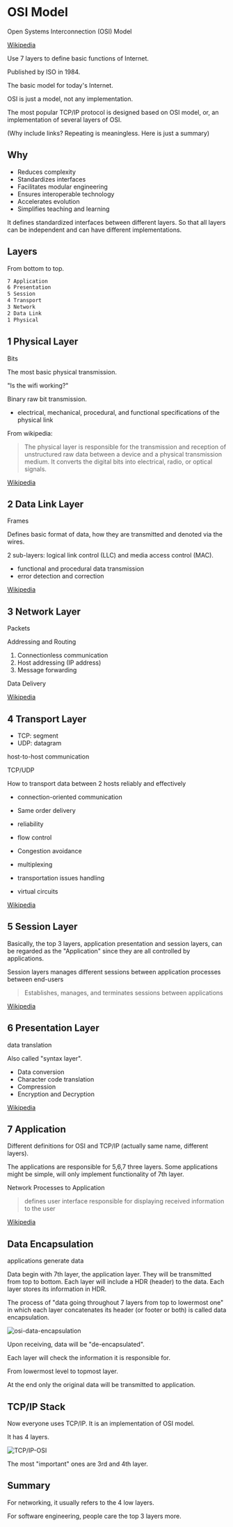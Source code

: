 # OSI Model

Open Systems Interconnection (OSI) Model

[Wikipedia](https://en.wikipedia.org/wiki/OSI_model)

Use 7 layers to define basic functions of Internet.

Published by ISO in 1984.

The basic model for today's Internet.

OSI is just a model, not any implementation.

The most popular TCP/IP protocol is designed based on OSI model, or,
an implementation of several layers of OSI.

(Why include links? Repeating is meaningless. Here is just a summary)

## Why

* Reduces complexity
* Standardizes interfaces
* Facilitates modular engineering
* Ensures interoperable technology
* Accelerates evolution
* Simplifies teaching and learning

It defines standardized interfaces between different layers.
So that all layers can be independent and can have different implementations.

## Layers

From bottom to top.

```markdown
7 Application
6 Presentation
5 Session
4 Transport
3 Network
2 Data Link
1 Physical
```

## 1 Physical Layer

Bits

The most basic physical transmission.

"Is the wifi working?"

Binary raw bit transmission.

* electrical, mechanical, procedural, and functional specifications of the physical link

From wikipedia:

> The physical layer is responsible for the transmission and reception of unstructured
> raw data between a device and a physical transmission medium.
> It converts the digital bits into electrical, radio, or optical signals.

[Wikipedia](https://en.wikipedia.org/wiki/Physical_layer)

## 2 Data Link Layer

Frames

Defines basic format of data, how they are transmitted and denoted via the wires.

2 sub-layers: logical link control (LLC) and media access control (MAC).

* functional and procedural data transmission
* error detection and correction

[Wikipedia](https://en.wikipedia.org/wiki/Data_link_layer)

## 3 Network Layer

Packets

Addressing and Routing

1. Connectionless communication
2. Host addressing (IP address)
3. Message forwarding

Data Delivery

[Wikipedia](https://en.wikipedia.org/wiki/Network_layer)

## 4 Transport Layer

* TCP: segment
* UDP: datagram

host-to-host communication

TCP/UDP

How to transport data between 2 hosts reliably and effectively

* connection-oriented communication
* Same order delivery
* reliability
* flow control
* Congestion avoidance
* multiplexing

* transportation issues handling
* virtual circuits

[Wikipedia](https://en.wikipedia.org/wiki/Transport_layer)

## 5 Session Layer

Basically, the top 3 layers, application presentation and session layers,
can be regarded as the "Application" since they are all controlled by applications.

Session layers manages different sessions between application processes between end-users

> Establishes, manages, and terminates sessions between applications

[Wikipedia](https://en.wikipedia.org/wiki/Session_layer)

## 6 Presentation Layer

data translation

Also called "syntax layer".

* Data conversion
* Character code translation
* Compression
* Encryption and Decryption

[Wikipedia](https://en.wikipedia.org/wiki/Presentation_layer)

## 7 Application

Different definitions for OSI and TCP/IP (actually same name, different layers).

The applications are responsible for 5,6,7 three layers.
Some applications might be simple, will only implement functionality of 7th layer.

Network Processes to Application

> defines user interface responsible for displaying received information to the user

[Wikipedia](https://en.wikipedia.org/wiki/Application_layer)

## Data Encapsulation

applications generate data

Data begin with 7th layer, the application layer.
They will be transmitted from top to bottom.
Each layer will include a HDR (header) to the data.
Each layer stores its information in HDR.

The process of "data going throughout 7 layers from top to lowermost one"
in which each layer concatenates its header (or footer or both)
is called data encapsulation.

![osi-data-encapsulation](https://i.imgur.com/7vJObbO.png)

Upon receiving, data will be "de-encapsulated".

Each layer will check the information it is responsible for.

From lowermost level to topmost layer.

At the end only the original data will be transmitted to application.

## TCP/IP Stack

Now everyone uses TCP/IP. It is an implementation of OSI model.

It has 4 layers.

![TCP/IP-OSI](https://i.imgur.com/P1UaRNu.png)

The most "important" ones are 3rd and 4th layer.

## Summary

For networking, it usually refers to the 4 low layers.

For software engineering, people care the top 3 layers more.